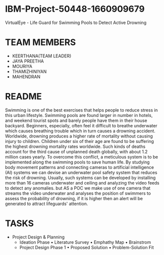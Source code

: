 # IBM-Project-50448-1660909679
VirtualEye - Life Guard for Swimming Pools to Detect Active Drowning

# TEAM MEMBERS
* KEERTHANA(TEAM LEADER)
* JAYA PREETHA
* MOURIYA
* THAMIZHINIYAN
* MAHENDRAN

# README
Swimming is one of the best exercises that helps people to reduce stress in this urban lifestyle. 
Swimming pools are found larger in number in hotels, and weekend tourist spots and barely people have them in their house backyard. 
Beginners, especially, often feel it difficult to breathe underwater which causes breathing trouble which in turn causes a drowning accident. 
Worldwide, drowning produces a higher rate of mortality without causing injury to children. Children under six of their age are found to be suffering the highest drowning mortality rates worldwide. 
Such kinds of deaths account for the third cause of unplanned death globally, with about 1.2  million cases yearly. 
To overcome this conflict, a meticulous system is to be implemented along the swimming pools to save human life. 
By studying body movement patterns and connecting cameras to artificial intelligence (AI) systems we can devise an underwater pool safety system that reduces the risk of drowning. 
Usually, such systems can be developed by installing more than 16 cameras underwater and ceiling and analyzing the video feeds to detect any anomalies. 
but  AS a POC we make use of one camera that streams the video underwater and analyses the position of swimmers to assess the probability of drowning, if it is higher then an alert will be generated to attract lifeguards' attention.

# TASKS
  * Project Design & Planning
    * Ideation Phase
        • Literature Survey
        • Emphathy Map
        • Brainstrom
    * Project Design Phase 1
        • Proposed Solution
        • Problem-Solution Fit

